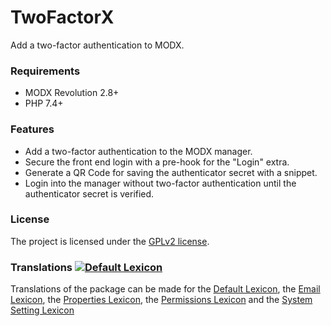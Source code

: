 # TwoFactorX

Add a two-factor authentication to MODX.

### Requirements

* MODX Revolution 2.8+
* PHP 7.4+

### Features

* Add a two-factor authentication to the MODX manager.
* Secure the front end login with a pre-hook for the "Login" extra.
* Generate a QR Code for saving the authenticator secret with a snippet.
* Login into the manager without two-factor authentication until the authenticator secret is verified.

### License

The project is licensed under the [GPLv2 license](https://github.com/Jako/TwoFactorX/LICENSE.md).

### Translations [![Default Lexicon](https://hosted.weblate.org/widget/modx-extras/twofactorx/standard/svg-badge.svg)](https://hosted.weblate.org/projects/modx-extras/twofactorx/)

Translations of the package can be made for the [Default Lexicon](https://hosted.weblate.org/projects/modx-extras/twofactorx/standard/), the [Email Lexicon](https://hosted.weblate.org/projects/modx-extras/twofactorx/email/), the [Properties Lexicon](https://hosted.weblate.org/projects/modx-extras/twofactorx/properties/), the [Permissions Lexicon](https://hosted.weblate.org/projects/modx-extras/twofactorx/permissions/) and the [System Setting Lexicon](https://hosted.weblate.org/projects/modx-extras/twofactorx/system-settings/)
